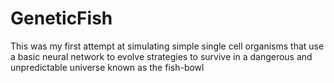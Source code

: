 # GeneticFish
This was my first attempt at simulating simple single cell organisms that use a basic neural network to evolve strategies to survive in a dangerous and unpredictable universe known as the fish-bowl
